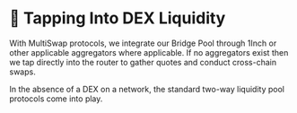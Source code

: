 # 🏦 Tapping Into DEX Liquidity

With MultiSwap protocols, we integrate our Bridge Pool through 1Inch or other applicable aggregators where applicable. If no aggregators exist then we tap directly into the router to gather quotes and conduct cross-chain swaps.

In the absence of a DEX on a network, the standard two-way liquidity pool protocols come into play.
